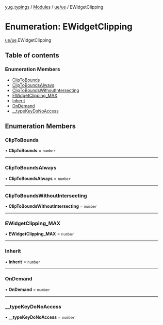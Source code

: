 [yug_typings](../README.md) / [Modules](../modules.md) / [ue/ue](../modules/ue_ue.md) / EWidgetClipping

# Enumeration: EWidgetClipping

[ue/ue](../modules/ue_ue.md).EWidgetClipping

## Table of contents

### Enumeration Members

- [ClipToBounds](ue_ue.EWidgetClipping.md#cliptobounds)
- [ClipToBoundsAlways](ue_ue.EWidgetClipping.md#cliptoboundsalways)
- [ClipToBoundsWithoutIntersecting](ue_ue.EWidgetClipping.md#cliptoboundswithoutintersecting)
- [EWidgetClipping\_MAX](ue_ue.EWidgetClipping.md#ewidgetclipping_max)
- [Inherit](ue_ue.EWidgetClipping.md#inherit)
- [OnDemand](ue_ue.EWidgetClipping.md#ondemand)
- [\_\_typeKeyDoNoAccess](ue_ue.EWidgetClipping.md#__typekeydonoaccess)

## Enumeration Members

### ClipToBounds

• **ClipToBounds** = `number`

___

### ClipToBoundsAlways

• **ClipToBoundsAlways** = `number`

___

### ClipToBoundsWithoutIntersecting

• **ClipToBoundsWithoutIntersecting** = `number`

___

### EWidgetClipping\_MAX

• **EWidgetClipping\_MAX** = `number`

___

### Inherit

• **Inherit** = `number`

___

### OnDemand

• **OnDemand** = `number`

___

### \_\_typeKeyDoNoAccess

• **\_\_typeKeyDoNoAccess** = `number`

